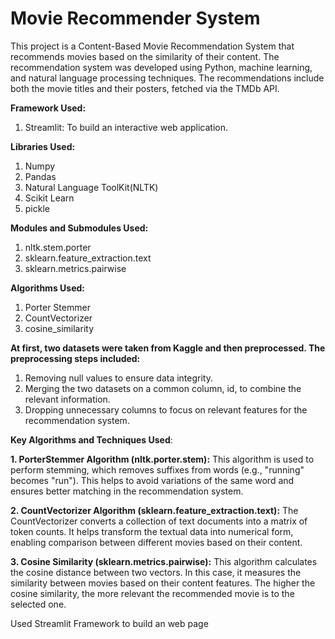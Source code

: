 # Movie Recommender System
This project is a Content-Based Movie Recommendation System that recommends movies based on the similarity of their content. The recommendation system was developed using Python, machine learning, and natural language processing techniques. The recommendations include both the movie titles and their posters, fetched via the TMDb API.

**Framework Used:**
  1. Streamlit: To build an interactive web application.
     
**Libraries Used:**
  1. Numpy
  2. Pandas
  3. Natural Language ToolKit(NLTK)
  4. Scikit Learn
  5. pickle
     
**Modules and Submodules Used:**
  1. nltk.stem.porter
  2. sklearn.feature_extraction.text
  3. sklearn.metrics.pairwise
     
**Algorithms Used:**
  1. Porter Stemmer
  2. CountVectorizer
  3. cosine_similarity

**At first, two datasets were taken from Kaggle and then preprocessed. The preprocessing steps included:**
1. Removing null values to ensure data integrity.
2. Merging the two datasets on a common column, id, to combine the relevant information.
3. Dropping unnecessary columns to focus on relevant features for the recommendation system.

**Key Algorithms and Techniques Used**:

**1. PorterStemmer Algorithm (nltk.porter.stem):**
This algorithm is used to perform stemming, which removes suffixes from words (e.g., "running" becomes "run"). This helps to avoid variations of the same word and ensures better matching in the recommendation system.

**2. CountVectorizer Algorithm (sklearn.feature_extraction.text):**
The CountVectorizer converts a collection of text documents into a matrix of token counts. It helps transform the textual data into numerical form, enabling comparison between different movies based on their content.

**3. Cosine Similarity (sklearn.metrics.pairwise):**
This algorithm calculates the cosine distance between two vectors. In this case, it measures the similarity between movies based on their content features. The higher the cosine similarity, the more relevant the recommended movie is to the selected one.

Used Streamlit Framework to build an web page


